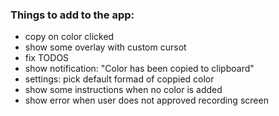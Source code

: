 ### Things to add to the app:
- copy on color clicked
- show some overlay with custom cursot
- fix TODOS
- show notification: "Color has been copied to clipboard"
- settings: pick default formad of coppied color
- show some instructions when no color is added
- show error when user does not approved recording screen
